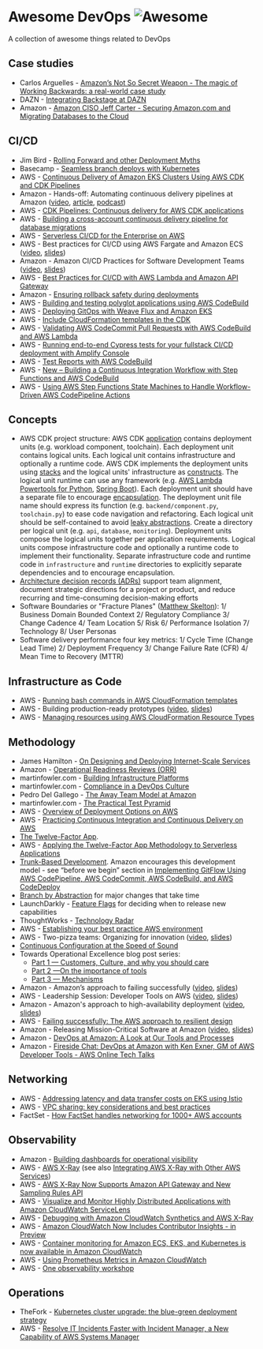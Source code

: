 # Awesome DevOps ![Awesome](https://awesome.re/badge.svg)

A collection of awesome things related to DevOps

## Case studies

* Carlos Arguelles - [Amazon’s Not So Secret Weapon - The magic of Working Backwards: a real-world case study](https://medium.com/nerd-for-tech/how-i-grew-an-engineering-productivity-tool-to-impact-thousands-of-engineers-at-amazon-and-how-28a990091207)
* DAZN - [Integrating Backstage at DAZN](https://medium.com/dazn-tech/integrating-backstage-at-dazn-b8ef5268b347)
* Amazon - [Amazon CISO Jeff Carter - Securing Amazon.com and Migrating Databases to the Cloud](https://www.youtube.com/watch?v=5xuCQJzv7eM)

## CI/CD

* Jim Bird - [Rolling Forward and other Deployment Myths](https://dzone.com/articles/rolling-forward-and-other)
* Basecamp - [Seamless branch deploys with Kubernetes](https://m.signalvnoise.com/seamless-branch-deploys-with-kubernetes/)
* AWS - [Continuous Delivery of Amazon EKS Clusters Using AWS CDK and CDK Pipelines](https://aws.amazon.com/blogs/containers/continuous-delivery-of-amazon-eks-clusters-using-aws-cdk-and-cdk-pipelines/)
* Amazon - Hands-off: Automating continuous delivery pipelines at Amazon ([video](https://youtu.be/ngnMj1zbMPY), [article](https://aws.amazon.com/builders-library/automating-safe-hands-off-deployments/), [podcast](https://www.infoq.com/podcasts/aws-deployments/))
* AWS - [CDK Pipelines: Continuous delivery for AWS CDK applications](https://aws.amazon.com/blogs/developer/cdk-pipelines-continuous-delivery-for-aws-cdk-applications/)
* AWS - [Building a cross-account continuous delivery pipeline for database migrations](https://aws.amazon.com/blogs/database/building-a-cross-account-continuous-delivery-pipeline-for-database-migrations/)
* AWS - [Serverless CI/CD for the Enterprise on AWS](https://aws.amazon.com/quickstart/architecture/serverless-cicd-for-enterprise/)
* AWS - Best practices for CI/CD using AWS Fargate and Amazon ECS ([video](https://www.youtube.com/watch?v=7FVK0i9edyg), [slides](https://d1.awsstatic.com/events/reinvent/2019/REPEAT_2_Best_practices_for_CICD_using_AWS_Fargate_and_Amazon_ECS_CON333-R2.pdf))
* Amazon - Amazon CI/CD Practices for Software Development Teams ([video](https://youtu.be/3HKbXz0RwSg), [slides](https://www.slideshare.net/AmazonWebServices/amazon-cicd-practices-for-software-development-teams))
* AWS - [Best  Practices for CI/CD with AWS Lambda and Amazon API Gateway](https://www.slideshare.net/AmazonWebServices/best-practices-for-cicd-with-aws-lambda-and-amazon-api-gateway-srv355r1-aws-reinvent-2018)
* Amazon - [Ensuring rollback safety during deployments](https://aws.amazon.com/builders-library/ensuring-rollback-safety-during-deployments/)
* AWS - [Building and testing polyglot applications using AWS CodeBuild](https://aws.amazon.com/blogs/devops/building-and-testing-polyglot-applications-using-aws-codebuild/)
* AWS - [Deploying GitOps with Weave Flux and Amazon EKS](https://aws.amazon.com/blogs/compute/deploying-gitops-with-weave-flux-and-amazon-eks/)
* AWS - [Include CloudFormation templates in the CDK](https://docs.aws.amazon.com/cdk/api/latest/docs/cloudformation-include-readme.html)
* AWS - [Validating AWS CodeCommit Pull Requests with AWS CodeBuild and AWS Lambda](https://aws.amazon.com/blogs/devops/validating-aws-codecommit-pull-requests-with-aws-codebuild-and-aws-lambda/)
* AWS - [Running end-to-end Cypress tests for your fullstack CI/CD deployment with Amplify Console](https://aws.amazon.com/blogs/mobile/running-end-to-end-cypress-tests-for-your-fullstack-ci-cd-deployment-with-amplify-console/)
* AWS - [Test Reports with AWS CodeBuild](https://aws.amazon.com/blogs/devops/test-reports-with-aws-codebuild/)
* AWS - [New – Building a Continuous Integration Workflow with Step Functions and AWS CodeBuild](https://aws.amazon.com/blogs/aws/new-building-a-continuous-integration-workflow-with-step-functions-and-aws-codebuild/)
* AWS - [Using AWS Step Functions State Machines to Handle Workflow-Driven AWS CodePipeline Actions](https://aws.amazon.com/blogs/devops/using-aws-step-functions-state-machines-to-handle-workflow-driven-aws-codepipeline-actions/)

## Concepts

* AWS CDK project structure: AWS CDK [application](https://docs.aws.amazon.com/cdk/v2/guide/apps.html) contains deployment units (e.g. workload component, toolchain). Each deployment unit contains logical units. Each logical unit contains infrastructure and optionally a runtime code. AWS CDK implements the deployment units using [stacks](https://docs.aws.amazon.com/cdk/v2/guide/stacks.html) and the logical units' infrastructure as [constructs](https://docs.aws.amazon.com/cdk/v2/guide/constructs.html). The logical unit runtime can use any framework (e.g. [AWS Lambda Powertools for Python](https://awslabs.github.io/aws-lambda-powertools-python/), [Spring Boot](https://spring.io/projects/spring-boot)). Each deployment unit should have a separate file to encourage [encapsulation](https://en.wikipedia.org/wiki/Encapsulation_(computer_programming)). The deployment unit file name should express its function (e.g. `backend/component.py`, `toolchain.py`) to ease code navigation and refactoring. Each logical unit should be self-contained to avoid [leaky abstractions](https://en.wikipedia.org/wiki/Leaky_abstraction). Create a directory per logical unit (e.g. `api`, `database`, `monitoring`). Deployment units compose the logical units together per application requirements. Logical units compose infrastructure code and optionally a runtime code to implement their functionality. Separate infrastructure code and runtime code in `infrastructure` and `runtime` directories to explicitly separate dependencies and to encourage encapsulation.
* [Architecture decision records (ADRs)](https://docs.aws.amazon.com/prescriptive-guidance/latest/architectural-decision-records/appendix.html) support team alignment, document strategic directions for a project or product, and reduce recurring and time-consuming decision-making efforts
* Software Boundaries or "Fracture Planes" ([Matthew Skelton](https://blog.matthewskelton.net/about/)): 1/ Business Domain Bounded Context 2/ Regulatory Compliance 3/ Change Cadence 4/ Team Location 5/ Risk 6/ Performance Isolation 7/ Technology 8/ User Personas
* Software delivery performance four key metrics: 1/ Cycle Time (Change Lead Time) 2/ Deployment Frequency 3/ Change Failure Rate (CFR) 4/ Mean Time to Recovery (MTTR)

## Infrastructure as Code

* AWS - [Running bash commands in AWS CloudFormation templates](https://aws.amazon.com/blogs/mt/running-bash-commands-in-aws-cloudformation-templates/)
* AWS - Building production-ready prototypes ([video](https://www.youtube.com/watch?v=-_Zl9u9i1KI), [slides](https://d1.awsstatic.com/events/reinvent/2021/Building_productionready_prototypes_ARC330.pdf))
* AWS - [Managing resources using AWS CloudFormation Resource Types](https://aws.amazon.com/blogs/mt/managing-resources-using-aws-cloudformation-resource-types/)

## Methodology
* James Hamilton - [On Designing and Deploying Internet-Scale Services](https://mvdirona.com/jrh/talksAndPapers/JamesRH_Lisa.pdf)
* Amazon - [Operational Readiness Reviews (ORR)](https://docs.aws.amazon.com/wellarchitected/latest/operational-readiness-reviews/wa-operational-readiness-reviews.html)
* martinfowler.com - [Building Infrastructure Platforms](https://martinfowler.com/articles/building-infrastructure-platform.html)
* martinfowler.com - [Compliance in a DevOps Culture](https://martinfowler.com/articles/devops-compliance.html)
* Pedro Del Gallego - [The Away Team Model at Amazon](https://pedrodelgallego.github.io/blog/amazon/operating-model/away-team-model/)
* martinfowler.com - [The Practical Test Pyramid](https://martinfowler.com/articles/practical-test-pyramid.html)
* AWS - [Overview of Deployment Options on AWS](https://docs.aws.amazon.com/whitepapers/latest/overview-deployment-options/welcome.html)
* AWS - [Practicing Continuous Integration and Continuous Delivery on AWS](https://docs.aws.amazon.com/whitepapers/latest/practicing-continuous-integration-continuous-delivery/welcome.html)
* [The Twelve-Factor App](https://12factor.net/). 
* AWS - [Applying  the Twelve-Factor App Methodology to Serverless Applications](https://aws.amazon.com/blogs/compute/applying-the-twelve-factor-app-methodology-to-serverless-applications/)
* [Trunk-Based Development](https://trunkbaseddevelopment.com/). Amazon encourages this development model - see “before we begin” section in [Implementing GitFlow Using AWS CodePipeline, AWS CodeCommit, AWS CodeBuild, and AWS CodeDeploy](https://aws.amazon.com/blogs/devops/implementing-gitflow-using-aws-codepipeline-aws-codecommit-aws-codebuild-and-aws-codedeploy/)
* [Branch by Abstraction](https://www.branchbyabstraction.com/) for major changes that take time
* LaunchDarkly - [Feature Flags](https://launchdarkly.com/blog/what-are-feature-flags/) for deciding when to release new capabilities
* ThoughtWorks - [Technology Radar](https://www.thoughtworks.com/radar)
* AWS - [Establishing your best practice AWS environment](https://aws.amazon.com/organizations/getting-started/best-practices/)
* AWS - Two-pizza teams: Organizing for innovation ([video](https://www.youtube.com/watch?v=XavPl5t9dS8), [slides](https://d1.awsstatic.com/events/reinvent/2020/TwoPizza_Teams_Building_innovative_teams_that_scale_INO207.pdf))
* [Continuous Configuration at the Speed of Sound](https://www.allthingsdistributed.com/2021/08/continuous-configuration-on-aws.html)
* Towards Operational Excellence blog post series:
    * [Part 1 — Customers, Culture, and why you should care](https://medium.com/@adhorn/towards-operational-excellence-35ba6298b12f)
    * [Part 2 —On the importance of tools](https://medium.com/@adhorn/towards-operational-excellence-c9fe298e27e7)
    * [Part 3 — Mechanisms](https://medium.com/@adhorn/towards-operational-excellence-part-3-8b727f06a4b6)
* Amazon - Amazon’s approach to failing successfully ([video](https://www.youtube.com/watch?v=yQiRli2ZPxU), [slides](https://d1.awsstatic.com/events/reinvent/2019/REPEAT_1_Amazon%E2%80%99s_approach_to_failing_successfully_DOP208-R1.pdf))
* AWS - Leadership Session: Developer Tools on AWS ([video](https://www.youtube.com/watch?v=p9IybVJp5QM), [slides](https://d1.awsstatic.com/events/reinvent/2019/Leadership_Session_Developer_Tools_on_AWS_DOP210-L.pdf))
* Amazon - Amazon's approach to high-availability deployment ([video](https://www.youtube.com/watch?v=bCgD2bX1LI4), [slides](https://d1.awsstatic.com/events/reinvent/2019/REPEAT_1_Amazon's_approach_to_high-availability_deployment_DOP404-R1.pdf.pdf))
* AWS - [Failing successfully: The AWS approach to resilient design](https://d1.awsstatic.com/events/reinvent/2019/REPEAT_2_Failing_successfully_The_AWS_approach_to_resilient_design_ARC303-R2.pdf)
* Amazon - Releasing Mission-Critical Software at Amazon ([video](https://www.youtube.com/watch?v=I61KKO1rAQ8&feature=youtu.be), [slides](https://www.slideshare.net/AmazonWebServices/releasing-missioncritical-software-at-amazon-dev209r1-aws-reinvent-2018))
* Amazon - [DevOps at Amazon: A Look at Our Tools and Processes](https://www.youtube.com/watch?v=esEFaY0FDKc)
* Amazon - [Fireside Chat: DevOps at Amazon with Ken Exner, GM of AWS Developer Tools - AWS Online Tech Talks](https://www.youtube.com/watch?v=FlZm3nFMIAM&feature=youtu.be)

## Networking
* AWS - [Addressing latency and data transfer costs on EKS using Istio](https://aws.amazon.com/blogs/containers/addressing-latency-and-data-transfer-costs-on-eks-using-istio/)
* AWS - [VPC sharing: key considerations and best practices](https://aws.amazon.com/blogs/networking-and-content-delivery/vpc-sharing-key-considerations-and-best-practices/)
* FactSet - [How FactSet handles networking for 1000+ AWS accounts](https://aws.amazon.com/blogs/networking-and-content-delivery/how-factset-handles-networking-for-1000-aws-accounts/)

## Observability

* Amazon - [Building dashboards for operational visibility](https://aws.amazon.com/builders-library/building-dashboards-for-operational-visibility/)
* AWS - [AWS X-Ray](https://docs.aws.amazon.com/xray/latest/devguide/aws-xray.html) (see also [Integrating  AWS X-Ray with Other AWS Services](https://docs.aws.amazon.com/xray/latest/devguide/xray-services.html))
* AWS - [AWS  X-Ray Now Supports Amazon API Gateway and New Sampling Rules API](https://aws.amazon.com/blogs/aws/apigateway-xray/)
* AWS - [Visualize and Monitor Highly Distributed Applications with Amazon CloudWatch ServiceLens](https://aws.amazon.com/blogs/aws/visualize-and-monitor-highly-distributed-applications-with-amazon-cloudwatch-servicelens/)
* AWS - [Debugging with Amazon CloudWatch Synthetics and AWS X-Ray](https://aws.amazon.com/blogs/devops/debugging-with-amazon-cloudwatch-synthetics-and-aws-x-ray/)
* AWS - [Amazon CloudWatch Now Includes Contributor Insights - in Preview](https://aws.amazon.com/about-aws/whats-new/2019/11/amazon-cloudwatch-now-includes-contributor-insights-preview/)
* AWS - [Container monitoring for Amazon ECS, EKS, and Kubernetes is now available in Amazon CloudWatch](https://aws.amazon.com/about-aws/whats-new/2019/08/container-monitoring-for-amazon-ecs-eks-and-kubernetes-is-now-available-in-amazon-cloudwatch/)
* AWS - [Using Prometheus Metrics in Amazon CloudWatch](https://aws.amazon.com/blogs/containers/using-prometheus-metrics-in-amazon-cloudwatch/)
* AWS - [One observability workshop](https://catalog.workshops.aws/observability/)

## Operations
* TheFork - [Kubernetes cluster upgrade: the blue-green deployment strategy](https://aws.amazon.com/blogs/containers/kubernetes-cluster-upgrade-the-blue-green-deployment-strategy/)
* AWS - [Resolve IT Incidents Faster with Incident Manager, a New Capability of AWS Systems Manager](https://aws.amazon.com/blogs/aws/resolve-it-incidents-faster-with-incident-manager-a-new-capability-of-aws-systems-manager/)
